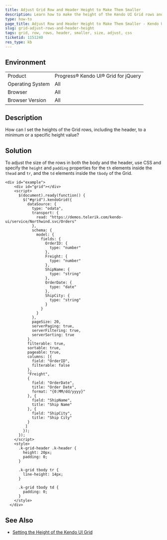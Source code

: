 ```yaml
---
title: Adjust Grid Row and Header Height to Make Them Smaller
description: Learn how to make the height of the Kendo UI Grid rows and header smaller.
type: how-to
page_title: Adjust Row and Header Height to Make Them Smaller - Kendo UI for jQuery Data Grid
slug: grid-adjust-rows-and-header-height
tags: grid, row, rows, header, smaller, size, adjust, css
ticketid: 1151240
res_type: kb
---
```


## Environment

<table>
 <tr>
  <td>Product</td>
  <td>Progress® Kendo UI® Grid for jQuery</td>
 </tr>
 <tr>
  <td>Operating System</td>
  <td>All</td>
 </tr>
 <tr>
  <td>Browser</td>
  <td>All</td>
 </tr>
 <tr>
  <td>Browser Version</td>
  <td>All</td>
 </tr>
</table>

## Description

How can I set the heights of the Grid rows, including the header, to a minimum or a specific height value?

## Solution

To adjust the size of the rows in both the body and the header, use CSS and specify the `height` and `padding` properties for the `th` elements inside the `thead` and `tr`, and the `td` elements inside the `tbody` of the Grid.

```dojo
<div id="example">
    <div id="grid"></div>
    <script>
      $(document).ready(function() {
        $("#grid").kendoGrid({
          dataSource: {
            type: "odata",
            transport: {
              read: "https://demos.telerik.com/kendo-ui/service/Northwind.svc/Orders"
            },
            schema: {
              model: {
                fields: {
                  OrderID: {
                    type: "number"
                  },
                  Freight: {
                    type: "number"
                  },
                  ShipName: {
                    type: "string"
                  },
                  OrderDate: {
                    type: "date"
                  },
                  ShipCity: {
                    type: "string"
                  }
                }
              }
            },
            pageSize: 20,
            serverPaging: true,
            serverFiltering: true,
            serverSorting: true
          },
          filterable: true,
          sortable: true,
          pageable: true,
          columns: [{
            field: "OrderID",
            filterable: false
          },
          "Freight",
          {
            field: "OrderDate",
            title: "Order Date",
            format: "{0:MM/dd/yyyy}"
          }, {
            field: "ShipName",
            title: "Ship Name"
          }, {
            field: "ShipCity",
            title: "Ship City"
          }
         ]
        });
      });
    </script>
    <style>
      .k-grid-header .k-header {
        height: 20px;
        padding: 0;
      }

      .k-grid tbody tr {
        line-height: 14px;
      }

      .k-grid tbody td {
        padding: 0;
      }
    </style>
  </div>
```

## See Also

* [Setting the Height of the Kendo UI Grid](https://docs.telerik.com/kendo-ui/controls/data-management/grid/appearance#height)
